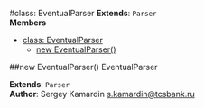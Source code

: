 <a name="EventualParser"></a>
#class: EventualParser
**Extends**: `Parser`  
**Members**

* [class: EventualParser](#EventualParser)
  * [new EventualParser()](#new_EventualParser)

<a name="new_EventualParser"></a>
##new EventualParser()
EventualParser

**Extends**: `Parser`  
**Author**: Sergey Kamardin <s.kamardin@tcsbank.ru>  
